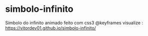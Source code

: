 # simbolo-infinito
Símbolo do infinito animado feito com css3 @keyframes
visualize : https://vitordev01.github.io/simbolo-infinito/

